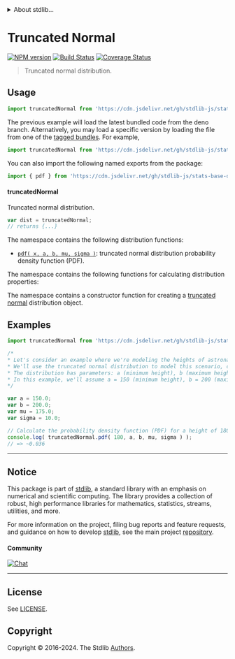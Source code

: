 <!--

@license Apache-2.0

Copyright (c) 2018 The Stdlib Authors.

Licensed under the Apache License, Version 2.0 (the "License");
you may not use this file except in compliance with the License.
You may obtain a copy of the License at

   http://www.apache.org/licenses/LICENSE-2.0

Unless required by applicable law or agreed to in writing, software
distributed under the License is distributed on an "AS IS" BASIS,
WITHOUT WARRANTIES OR CONDITIONS OF ANY KIND, either express or implied.
See the License for the specific language governing permissions and
limitations under the License.

-->


<details>
  <summary>
    About stdlib...
  </summary>
  <p>We believe in a future in which the web is a preferred environment for numerical computation. To help realize this future, we've built stdlib. stdlib is a standard library, with an emphasis on numerical and scientific computation, written in JavaScript (and C) for execution in browsers and in Node.js.</p>
  <p>The library is fully decomposable, being architected in such a way that you can swap out and mix and match APIs and functionality to cater to your exact preferences and use cases.</p>
  <p>When you use stdlib, you can be absolutely certain that you are using the most thorough, rigorous, well-written, studied, documented, tested, measured, and high-quality code out there.</p>
  <p>To join us in bringing numerical computing to the web, get started by checking us out on <a href="https://github.com/stdlib-js/stdlib">GitHub</a>, and please consider <a href="https://opencollective.com/stdlib">financially supporting stdlib</a>. We greatly appreciate your continued support!</p>
</details>

# Truncated Normal

[![NPM version][npm-image]][npm-url] [![Build Status][test-image]][test-url] [![Coverage Status][coverage-image]][coverage-url] <!-- [![dependencies][dependencies-image]][dependencies-url] -->

> Truncated normal distribution.



<section class="usage">

## Usage

```javascript
import truncatedNormal from 'https://cdn.jsdelivr.net/gh/stdlib-js/stats-base-dists-truncated-normal@deno/mod.js';
```
The previous example will load the latest bundled code from the deno branch. Alternatively, you may load a specific version by loading the file from one of the [tagged bundles](https://github.com/stdlib-js/stats-base-dists-truncated-normal/tags). For example,

```javascript
import truncatedNormal from 'https://cdn.jsdelivr.net/gh/stdlib-js/stats-base-dists-truncated-normal@v0.2.1-deno/mod.js';
```

You can also import the following named exports from the package:

```javascript
import { pdf } from 'https://cdn.jsdelivr.net/gh/stdlib-js/stats-base-dists-truncated-normal@deno/mod.js';
```

#### truncatedNormal

Truncated normal distribution.

```javascript
var dist = truncatedNormal;
// returns {...}
```

The namespace contains the following distribution functions:

<!-- <toc pattern="*+(cdf|pdf|mgf|quantile)*"> -->

<div class="namespace-toc">

-   <span class="signature">[`pdf( x, a, b, mu, sigma )`][@stdlib/stats/base/dists/truncated-normal/pdf]</span><span class="delimiter">: </span><span class="description">truncated normal distribution probability density function (PDF).</span>

</div>

<!-- </toc> -->

The namespace contains the following functions for calculating distribution properties:

<!-- <toc pattern="*+(entropy|kurtosis|mean|median|mode|skewness|stdev|variance)*"> -->

<!-- </toc> -->

The namespace contains a constructor function for creating a [truncated normal][truncated-normal-distribution] distribution object.

<!-- <toc pattern="*ctor*"> -->

<!-- </toc> -->

</section>

<!-- /.usage -->

<section class="examples">

## Examples

<!-- TODO: better examples -->

<!-- eslint no-undef: "error" -->

```javascript
import truncatedNormal from 'https://cdn.jsdelivr.net/gh/stdlib-js/stats-base-dists-truncated-normal@deno/mod.js';

/*
* Let's consider an example where we're modeling the heights of astronauts.
* We'll use the truncated normal distribution to model this scenario, considering constraints on their minimum and maximum heights.
* The distribution has parameters: a (minimum height), b (maximum height), mu (location parameter), and sigma (scale parameter).
* In this example, we'll assume a = 150 (minimum height), b = 200 (maximum height), mu = 175 (location parameter), and sigma = 10 (scale parameter).
*/

var a = 150.0;
var b = 200.0;
var mu = 175.0;
var sigma = 10.0;

// Calculate the probability density function (PDF) for a height of 180 cm:
console.log( truncatedNormal.pdf( 180, a, b, mu, sigma ) );
// => ~0.036
```

</section>

<!-- /.examples -->

<!-- Section for related `stdlib` packages. Do not manually edit this section, as it is automatically populated. -->

<section class="related">

</section>

<!-- /.related -->

<!-- Section for all links. Make sure to keep an empty line after the `section` element and another before the `/section` close. -->


<section class="main-repo" >

* * *

## Notice

This package is part of [stdlib][stdlib], a standard library with an emphasis on numerical and scientific computing. The library provides a collection of robust, high performance libraries for mathematics, statistics, streams, utilities, and more.

For more information on the project, filing bug reports and feature requests, and guidance on how to develop [stdlib][stdlib], see the main project [repository][stdlib].

#### Community

[![Chat][chat-image]][chat-url]

---

## License

See [LICENSE][stdlib-license].


## Copyright

Copyright &copy; 2016-2024. The Stdlib [Authors][stdlib-authors].

</section>

<!-- /.stdlib -->

<!-- Section for all links. Make sure to keep an empty line after the `section` element and another before the `/section` close. -->

<section class="links">

[npm-image]: http://img.shields.io/npm/v/@stdlib/stats-base-dists-truncated-normal.svg
[npm-url]: https://npmjs.org/package/@stdlib/stats-base-dists-truncated-normal

[test-image]: https://github.com/stdlib-js/stats-base-dists-truncated-normal/actions/workflows/test.yml/badge.svg?branch=v0.2.1
[test-url]: https://github.com/stdlib-js/stats-base-dists-truncated-normal/actions/workflows/test.yml?query=branch:v0.2.1

[coverage-image]: https://img.shields.io/codecov/c/github/stdlib-js/stats-base-dists-truncated-normal/main.svg
[coverage-url]: https://codecov.io/github/stdlib-js/stats-base-dists-truncated-normal?branch=v0.2.1

<!--

[dependencies-image]: https://img.shields.io/david/stdlib-js/stats-base-dists-truncated-normal.svg
[dependencies-url]: https://david-dm.org/stdlib-js/stats-base-dists-truncated-normal/main

-->

[chat-image]: https://img.shields.io/gitter/room/stdlib-js/stdlib.svg
[chat-url]: https://app.gitter.im/#/room/#stdlib-js_stdlib:gitter.im

[stdlib]: https://github.com/stdlib-js/stdlib

[stdlib-authors]: https://github.com/stdlib-js/stdlib/graphs/contributors

[umd]: https://github.com/umdjs/umd
[es-module]: https://developer.mozilla.org/en-US/docs/Web/JavaScript/Guide/Modules

[deno-url]: https://github.com/stdlib-js/stats-base-dists-truncated-normal/tree/deno
[deno-readme]: https://github.com/stdlib-js/stats-base-dists-truncated-normal/blob/deno/README.md
[umd-url]: https://github.com/stdlib-js/stats-base-dists-truncated-normal/tree/umd
[umd-readme]: https://github.com/stdlib-js/stats-base-dists-truncated-normal/blob/umd/README.md
[esm-url]: https://github.com/stdlib-js/stats-base-dists-truncated-normal/tree/esm
[esm-readme]: https://github.com/stdlib-js/stats-base-dists-truncated-normal/blob/esm/README.md
[branches-url]: https://github.com/stdlib-js/stats-base-dists-truncated-normal/blob/main/branches.md

[stdlib-license]: https://raw.githubusercontent.com/stdlib-js/stats-base-dists-truncated-normal/main/LICENSE

[truncated-normal-distribution]: https://en.wikipedia.org/wiki/Truncated_normal_distribution

<!-- <toc-links> -->

[@stdlib/stats/base/dists/truncated-normal/pdf]: https://github.com/stdlib-js/stats-base-dists-truncated-normal-pdf/tree/deno

<!-- </toc-links> -->

</section>

<!-- /.links -->
